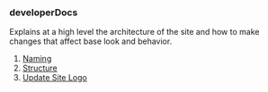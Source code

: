 ### developerDocs
Explains at a high level the architecture of the site and how to make changes that
affect base look and behavior.

1. [Naming](https://github.com/OpenPhysProject/OpenPhys/blob/master/docs/developerDocs/01_Naming.md)
2. [Structure](https://github.com/OpenPhysProject/OpenPhys/blob/master/docs/developerDocs/02_Structure.md)
3. [Update Site Logo](https://github.com/OpenPhysProject/OpenPhys/blob/master/docs/developerDocs/03_Example.md)
